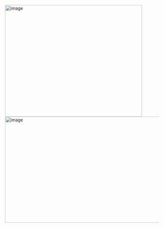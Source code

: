 <img width="448" height="365" alt="image" src="https://github.com/user-attachments/assets/8f68f901-d373-4346-9ff9-a427385af619" />
<img width="707" height="347" alt="image" src="https://github.com/user-attachments/assets/b58550c4-25e9-4f5c-aa95-71b2cea375a0" />
